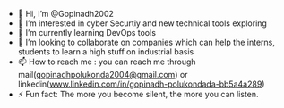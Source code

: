 - 👋 Hi, I’m @Gopinadh2002
- 👀 I’m interested in cyber Securtiy and new technical tools exploring
- 🌱 I’m currently learning DevOps tools 
- 💞️ I’m looking to collaborate on companies which can help the interns, students to learn a high stuff on industrial basis
- 📫 How to reach me : you can reach me through mail(gopinadhpolukonda2004@gmail.com) or linkedin(www.linkedin.com/in/gopinadh-polukondada-bb5a4a289)
- ⚡ Fun fact: The more you become silent, the more you can listen.  

<!---
Gopinadh2002/Gopinadh2002 is a ✨ special ✨ repository because its `README.md` (this file) appears on your GitHub profile.
You can click the Preview link to take a look at your changes.
--->
